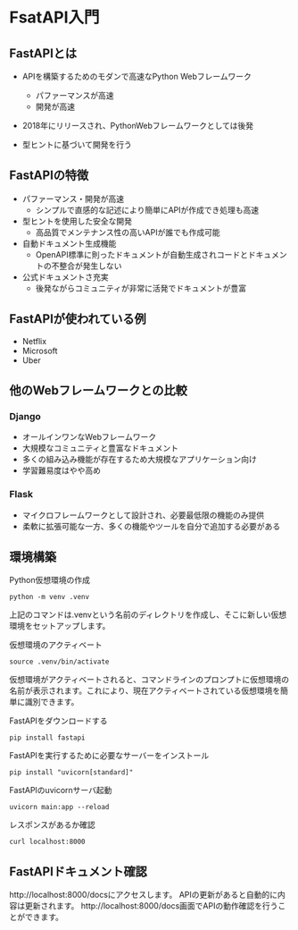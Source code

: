 # FsatAPI入門

## FastAPIとは
- APIを構築するためのモダンで高速なPython Webフレームワーク
  - パファーマンスが高速
  - 開発が高速

- 2018年にリリースされ、PythonWebフレームワークとしては後発
- 型ヒントに基づいて開発を行う

## FastAPIの特徴
- パファーマンス・開発が高速
  - シンプルで直感的な記述により簡単にAPIが作成でき処理も高速
- 型ヒントを使用した安全な開発
  - 高品質でメンテナンス性の高いAPIが誰でも作成可能
- 自動ドキュメント生成機能
  - OpenAPI標準に則ったドキュメントが自動生成されコードとドキュメントの不整合が発生しない
- 公式ドキュメントさ充実
  - 後発ながらコミュニティが非常に活発でドキュメントが豊富

## FastAPIが使われている例
- Netflix
- Microsoft
- Uber


## 他のWebフレームワークとの比較
### Django
- オールインワンなWebフレームワーク
- 大規模なコミュニティと豊富なドキュメント
- 多くの組み込み機能が存在するため大規模なアプリケーション向け
- 学習難易度はやや高め

### Flask
- マイクロフレームワークとして設計され、必要最低限の機能のみ提供
- 柔軟に拡張可能な一方、多くの機能やツールを自分で追加する必要がある


## 環境構築

Python仮想環境の作成
```shell
python -m venv .venv
```
上記のコマンドは.venvという名前のディレクトリを作成し、そこに新しい仮想環境をセットアップします。


仮想環境のアクティベート
```shell
source .venv/bin/activate
```
仮想環境がアクティベートされると、コマンドラインのプロンプトに仮想環境の名前が表示されます。これにより、現在アクティベートされている仮想環境を簡単に識別できます。

FastAPIをダウンロードする
```
pip install fastapi
```

FastAPIを実行するために必要なサーバーをインストール
```
pip install "uvicorn[standard]"
```

FastAPIのuvicornサーバ起動
```shell
uvicorn main:app --reload
```

レスポンスがあるか確認
```
curl localhost:8000
```

## FastAPIドキュメント確認
http://localhost:8000/docsにアクセスします。
APIの更新があると自動的に内容は更新されます。
http://localhost:8000/docs画面でAPIの動作確認を行うことができます。